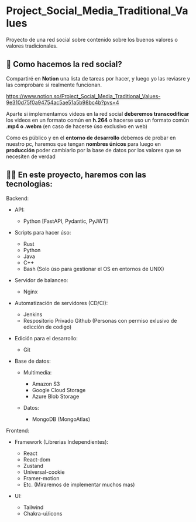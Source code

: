 # Project_Social_Media_Traditional_Values

Proyecto de una red social sobre contenido sobre los buenos valores o valores tradicionales.




## 🤔 Como hacemos la red social?

Compartiré en **Notion** una lista de tareas por hacer, y luego yo las reviasre y las comprobare si realmente funcionan.

https://www.notion.so/Project_Social_Media_Traditional_Values-9e310d75f0a94754ac5ae51a5b98bc4b?pvs=4



Aparte si implementamos videos en la red social **deberemos transcodificar** los videos en un formato común en **h.264**
o hacerse uso un formato común .**mp4 o .webm** (en caso de hacerse úso exclusivo en web)

Como es público y en el **entorno de desarrollo** debemos de probar en nuestro pc, haremos que tengan **nombres únicos** para luego en **producción** poder cambiarlo por la base de datos por los valores que se necesiten de verdad




## 🧑‍💻 En este proyecto, haremos con las tecnologias:
Backend:

  - API:
    - Python [FastAPI, Pydantic, PyJWT]

  - Scripts para hacer úso:
    - Rust
    - Python
    - Java
    - C++
    - Bash (Solo úso para gestionar el OS en entornos de UNIX)
  
  - Servidor de balanceo:
    - Nginx

  - Automatización de servidores (CD/CI):
    - Jenkins
    - Respositorio Privado Github (Personas con permiso exlusivo de edicción de codigo)
 
  - Edición para el desarrollo:
    - Git
  
  - Base de datos:

    - Multimedia:
      - Amazon S3
      - Google Cloud Storage
      - Azure Blob Storage

    - Datos:
      - MongoDB (MongoAtlas)


Frontend:

  - Framework (Librerias Independientes):
    - React
    - React-dom
    - Zustand
    - Universal-cookie
    - Framer-motion
    - Etc. (Miraremos de implementar muchos mas)
  
  - UI:
    - Tailwind
    - Chakra-ui/icons






